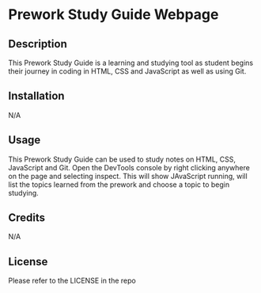 # Prework Study Guide Webpage 

## Description
This Prework Study Guide is a learning and studying tool as student begins their journey in coding in HTML, CSS and JavaScript as well as using Git. 



## Installation

N/A

## Usage
This Prework Study Guide can be used to study notes on HTML, CSS, JavaScript and Git.  Open the DevTools console by right clicking anywhere on the page and selecting inspect.  This will show JAvaScript running, will list the topics learned from the prework and choose a topic to begin studying.  



## Credits

N/A

## License

Please refer to the LICENSE in the repo
